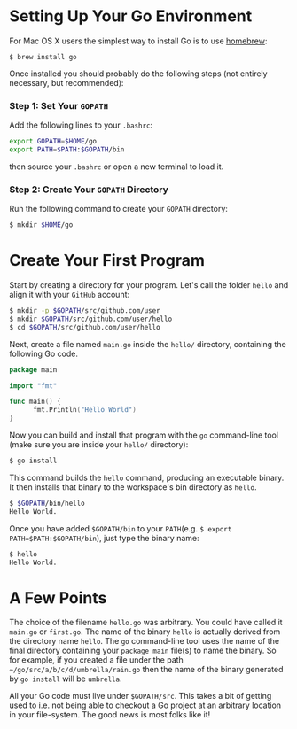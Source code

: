 # Setting Up Your Go Environment

For Mac OS X users the simplest way to install Go is to use [homebrew](https://brew.sh/):

```
$ brew install go
```

Once installed you should probably do the following steps (not entirely necessary, but recommended):

### Step 1: Set Your `GOPATH`

Add the following lines to your `.bashrc`:

```bash
export GOPATH=$HOME/go
export PATH=$PATH:$GOPATH/bin
```

then source your `.bashrc` or open a new terminal to load it.

### Step 2: Create Your `GOPATH` Directory

Run the following command to create your `GOPATH` directory:

```bash
$ mkdir $HOME/go
```
  
# Create Your First Program

Start by creating a directory for your program. Let's call the folder `hello` and align it with your `GitHub` account:

```bash
$ mkdir -p $GOPATH/src/github.com/user
$ mkdir $GOPATH/src/github.com/user/hello
$ cd $GOPATH/src/github.com/user/hello
```

Next, create a file named `main.go` inside the `hello/` directory, containing the following Go code.

```go
package main

import "fmt"

func main() {
      fmt.Println("Hello World")
}
```

Now you can build and install that program with the `go` command-line tool (make sure you are inside your `hello/` directory):

```bash
$ go install
```

This command builds the `hello` command, producing an executable binary. It then installs that binary to the workspace's bin directory as `hello`.

```bash
$ $GOPATH/bin/hello
Hello World.
```

Once you have added `$GOPATH/bin` to your `PATH`(e.g. `$ export PATH=$PATH:$GOPATH/bin`), just type the binary name:

```bash
$ hello
Hello World.
```

# A Few Points

The choice of the filename `hello.go` was arbitrary. You could have called it `main.go` or `first.go`. The name of the binary `hello` is actually derived from the directory name `hello`. The `go` command-line tool uses the name of the final directory containing your `package main` file(s) to name the binary. So for example, if you created a file under the path `~/go/src/a/b/c/d/umbrella/rain.go` then the name of the binary generated by `go install` will be `umbrella`.

All your Go code must live under `$GOPATH/src`. This takes a bit of getting used to i.e. not being able to checkout a Go project at an arbitrary location in your file-system. The good news is most folks like it!
